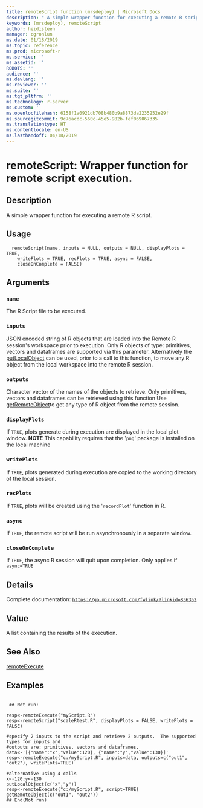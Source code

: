 ```yaml
---
title: remoteScript function (mrsdeploy) | Microsoft Docs
description: " A simple wrapper function for executing a remote R script. "
keywords: (mrsdeploy), remoteScript
author: heidisteen
manager: cgronlun
ms.date: 01/18/2019
ms.topic: reference
ms.prod: microsoft-r
ms.service: ''
ms.assetid: ''
ROBOTS: ''
audience: ''
ms.devlang: ''
ms.reviewer: ''
ms.suite: ''
ms.tgt_pltfrm: ''
ms.technology: r-server
ms.custom: ''
ms.openlocfilehash: 6158f1a0921db708b480b9a8873da2235252e29f
ms.sourcegitcommit: 9c76acdc-560c-45e5-982b-fef069067335
ms.translationtype: HT
ms.contentlocale: en-US
ms.lasthandoff: 04/18/2019
---
```

 # <a name="remotescript-wrapper-function-for-remote-script-execution"></a>remoteScript: Wrapper function for remote script execution. 
 ## <a name="description"></a>Description

A simple wrapper function for executing a remote R script.


 ## <a name="usage"></a>Usage

```   
  remoteScript(name, inputs = NULL, outputs = NULL, displayPlots = TRUE,
    writePlots = TRUE, recPlots = TRUE, async = FALSE,
    closeOnComplete = FALSE)

```

 ## <a name="arguments"></a>Arguments



 ### `name`
 The R Script file to be executed. 



 ### `inputs`
 JSON encoded string of R objects that are loaded into the Remote R session's workspace prior to execution.  Only R objects of type: primitives, vectors and dataframes are supported via this parameter.  Alternatively the [putLocalObject](putLocalObject.md) can be used, prior to a call to this function, to move any R object from the local workspace into the  remote R session. 



 ### `outputs`
 Character vector of the names of the objects to retrieve.  Only primitives, vectors and dataframes can be retrieved using this function  Use [getRemoteObject](getRemoteObject.md)to get any type of R object from the remote session. 



 ### `displayPlots`
 If `TRUE`, plots generate during execution are displayed in the local plot window. **NOTE** This capability requires that the '`png`' package is installed on the local machine 



 ### `writePlots`
 If `TRUE`, plots generated during execution are copied to the working directory of the local session. 



 ### `recPlots`
 If `TRUE`, plots will be created using the '`recordPlot`' function in R. 



 ### `async`
 If `TRUE`, the remote script will be run asynchronously in a separate window. 



 ### `closeOnComplete`
 If `TRUE`, the async R session will quit upon completion. Only applies if `async=TRUE` 



 ## <a name="details"></a>Details

Complete documentation: [`https://go.microsoft.com/fwlink/?linkid=836352`](https://go.microsoft.com/fwlink/?linkid=836352)



 ## <a name="value"></a>Value

A list containing the results of the execution.

 ## <a name="see-also"></a>See Also

[remoteExecute](remoteExecute.md)

 ## <a name="examples"></a>Examples

 ```

  ## Not run:

resp<-remoteExecute("myScript.R")
resp<-remoteScript("scaleRtest.R", displayPlots = FALSE, writePlots = FALSE)

#specify 2 inputs to the script and retrieve 2 outputs.  The supported types for inputs and 
#outputs are: primitives, vectors and dataframes.
data<-'[{"name":"x","value":120}, {"name":"y","value":130}]'
resp<-remoteExecute("c:/myScript.R", inputs=data, outputs=c("out1", "out2"), writePlots=TRUE)

#alternative using 4 calls
x<-120;y<-130
putLocalObject(c("x","y"))
resp<-remoteExecute("c:/myScript.R", script=TRUE)
getRemoteObject(c("out1", "out2"))
 ## End(Not run) 
```


